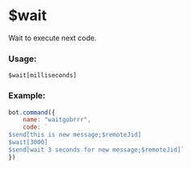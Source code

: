 # $wait

Wait <milliseconds> to execute next code.

### Usage:

```plain
$wait[milliseconds]
```

### Example:

```javascript
bot.command({
    name: "waitgobrrr",
    code: `
$send[this is new message;$remoteJid]
$wait[3000]
$send[wait 3 seconds for new message;$remoteJid]`
})
```
